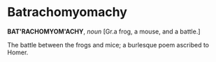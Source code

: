 # Batrachomyomachy

**BAT'RACHOMYOM'ACHY**, _noun_ \[Gr.a frog, a mouse, and a battle.\]

The battle between the frogs and mice; a burlesque poem ascribed to Homer.